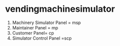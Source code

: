# vendingmachinesimulator
1. Machinery Simulator Panel = msp
2. Maintainer Panel = mp
3. Customer Panel= cp
4. Simulator Control Panel =scp
